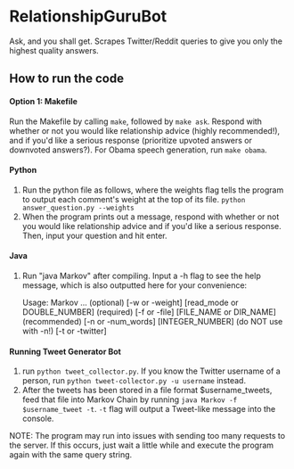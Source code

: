 # RelationshipGuruBot
Ask, and you shall get. Scrapes Twitter/Reddit queries to give you only the highest quality answers.

## How to run the code
#### Option 1: Makefile
Run the Makefile by calling `make`, followed by `make ask`. Respond with whether or not you would like relationship advice (highly recommended!), and if you'd like a serious response (prioritize upvoted answers or downvoted answers?). For Obama speech generation, run `make obama`.
#### Python
1. Run the python file as follows, where the weights flag tells the program to output each comment's weight at the top of its file. 
	`python answer_question.py --weights`
2. When the program prints out a message, respond with whether or not you would like relationship advice and if you'd like a serious response. Then, input your question and hit enter.
#### Java
1.  Run "java Markov" after compiling. Input a -h flag to see the help message,
	which is also outputted here for your convenience:

	Usage: Markov ...
	(optional) [-w or -weight] [read_mode or DOUBLE_NUMBER]
	(required) [-f or -file] [FILE_NAME or DIR_NAME]
	(recommended) [-n or -num_words] [INTEGER_NUMBER]
	(do NOT use with -n!) [-t or -twitter]

#### Running Tweet Generator Bot
1. run `python tweet_collector.py`. If you know the Twitter username of a person, run `python tweet-collector.py -u username` instead.
2. After the tweets has been stored in a file format $username_tweets, feed that file into Markov Chain by running `java Markov -f $username_tweet -t`. `-t` flag will output a Tweet-like message into the console.

NOTE: The program may run into issues with sending too many requests to the server. If this occurs, just wait a little while and execute the program again with the same query string.
